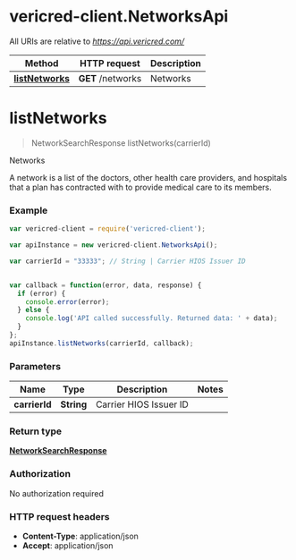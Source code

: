 # vericred-client.NetworksApi

All URIs are relative to *https://api.vericred.com/*

Method | HTTP request | Description
------------- | ------------- | -------------
[**listNetworks**](NetworksApi.md#listNetworks) | **GET** /networks | Networks


<a name="listNetworks"></a>
# **listNetworks**
> NetworkSearchResponse listNetworks(carrierId)

Networks

A network is a list of the doctors, other health care providers,
and hospitals that a plan has contracted with to provide medical care to
its members.

### Example
```javascript
var vericred-client = require('vericred-client');

var apiInstance = new vericred-client.NetworksApi();

var carrierId = "33333"; // String | Carrier HIOS Issuer ID


var callback = function(error, data, response) {
  if (error) {
    console.error(error);
  } else {
    console.log('API called successfully. Returned data: ' + data);
  }
};
apiInstance.listNetworks(carrierId, callback);
```

### Parameters

Name | Type | Description  | Notes
------------- | ------------- | ------------- | -------------
 **carrierId** | **String**| Carrier HIOS Issuer ID | 

### Return type

[**NetworkSearchResponse**](NetworkSearchResponse.md)

### Authorization

No authorization required

### HTTP request headers

 - **Content-Type**: application/json
 - **Accept**: application/json

